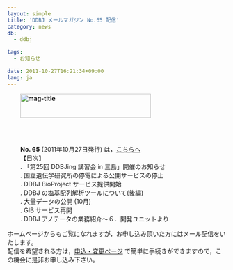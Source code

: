 ```yaml
---
layout: simple
title: 'DDBJ メールマガジン No.65 配信'
category: news
db:
  - ddbj

tags:
  - お知らせ

date: 2011-10-27T16:21:34+09:00
lang: ja
---
```


<p style="padding-left: 30px;"><strong><img src="{{ site.baseurl }}/assets/images/news/mag-title5.gif" title="mag-title" width="300" height="55"></strong></p><br><br>

<p style="padding-left: 30px;"><strong>No. 65</strong> (2011年10月27日発行) は，<a href="{{ site.baseurl }}/assets/files/pdf/activities/No65.pdf">こちらへ</a><br>【目次】<br><img src="{{ site.baseurl }}/assets/images/news/arrow_l_01.gif" title="arrow_l_01" width="4" height="8"> 「第25回 DDBJing 講習会 in 三島」開催のお知らせ<br><img src="{{ site.baseurl }}/assets/images/news/arrow_l_01.gif" title="arrow_l_01" width="4" height="8"> 国立遺伝学研究所の停電による公開サービスの停止<br><img src="{{ site.baseurl }}/assets/images/news/arrow_l_01.gif" title="arrow_l_01" width="4" height="8"> DDBJ BioProject サービス提供開始<br><img src="{{ site.baseurl }}/assets/images/news/arrow_l_01.gif" title="arrow_l_01" width="4" height="8"> DDBJ の塩基配列解析ツールについて(後編)<br><img src="{{ site.baseurl }}/assets/images/news/arrow_l_01.gif" title="arrow_l_01" width="4" height="8"> 大量データの公開 (10月)<br><img src="{{ site.baseurl }}/assets/images/news/arrow_l_01.gif" title="arrow_l_01" width="4" height="8"> GIB サービス再開<br><img src="{{ site.baseurl }}/assets/images/news/arrow_l_01.gif" title="arrow_l_01" width="4" height="8"> DDBJ アノテータの業務紹介～６．開発ユニットより</p>ホームページからもご覧になれますが，お申し込み頂いた方にはメール配信をいたします。<br>配信を希望される方は，<a href="/subscribe-ddbj.html">申込・変更ページ</a> で簡単に手続きができますので，この機会に是非お申し込み下さい。
